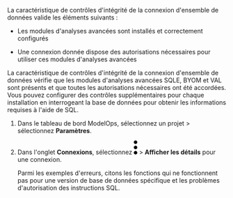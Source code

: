 La caractéristique de contrôles d'intégrité de la connexion d'ensemble de données valide les éléments suivants :

-   Les modules d'analyses avancées sont installés et correctement configurés


-   Une connexion donnée dispose des autorisations nécessaires pour utiliser ces modules d'analyses avancées


La caractéristique de contrôles d'intégrité de la connexion d'ensemble de données vérifie que les modules d'analyses avancées SQLE, BYOM et VAL sont présents et que toutes les autorisations nécessaires ont été accordées. Vous pouvez configurer des contrôles supplémentaires pour chaque installation en interrogeant la base de données pour obtenir les informations requises à l'aide de SQL.

1.  Dans le tableau de bord ModelOps, sélectionnez un projet > sélectionnez **Paramètres**.


1.  Dans l'onglet **Connexions**, sélectionnez ![kebab menu](Images/zsz1597101912145.svg) > **Afficher les détails** pour une connexion.

    Parmi les exemples d'erreurs, citons les fonctions qui ne fonctionnent pas pour une version de base de données spécifique et les problèmes d'autorisation des instructions SQL.


